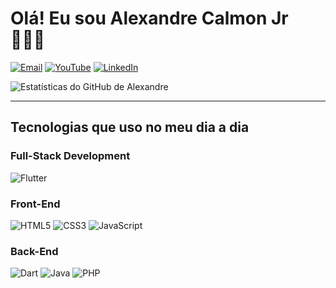 # Olá! Eu sou Alexandre Calmon Jr 👨🏽‍💻

[![Email](https://img.shields.io/badge/Gmail-D14836?style=for-the-badge&logo=gmail&logoColor=white)](mailto:alexandrecalmonjr@gmail.com)
[![YouTube](https://img.shields.io/badge/YouTube-FF0000?style=for-the-badge&logo=youtube&logoColor=white)](https://www.youtube.com/@TheAlexandre90)
[![LinkedIn](https://img.shields.io/badge/LinkedIn-0077B5?style=for-the-badge&logo=linkedin&logoColor=white)](https://www.linkedin.com/in/alexandre-calmon-54ab7016a/)

![Estatísticas do GitHub de Alexandre](https://github-readme-stats.vercel.app/api?username=AlexandreCalmonJr&show_icons=true&theme=radical)

---

## Tecnologias que uso no meu dia a dia

### Full-Stack Development

<img alt="Flutter" src="https://img.shields.io/badge/Flutter-02569B?style=for-the-badge&logo=flutter&logoColor=white" />

### Front-End

<img alt="HTML5" src="https://img.shields.io/badge/HTML5-E34F26?style=for-the-badge&logo=html5&logoColor=white" />
<img alt="CSS3" src="https://img.shields.io/badge/CSS3-1572B6?style=for-the-badge&logo=css3&logoColor=white" />
<img alt="JavaScript" src="https://img.shields.io/badge/JavaScript-323330?style=for-the-badge&logo=javascript&logoColor=F7DF1E" />

### Back-End

<img alt="Dart" src="https://img.shields.io/badge/Dart-0175C2?style=for-the-badge&logo=dart&logoColor=white" />
<img alt="Java" src="https://img.shields.io/badge/Java-ED8B00?style=for-the-badge&logo=openjdk&logoColor=white" />
<img alt="PHP" src="https://img.shields.io/badge/PHP-777BB4?style=for-the-badge&logo=php&logoColor=white" />
